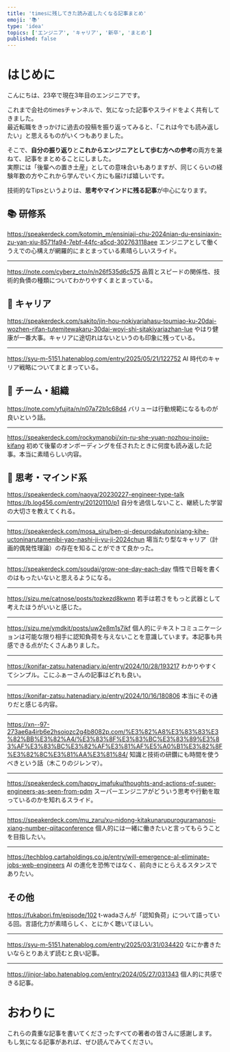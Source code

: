 ```yaml
---
title: 'timesに残してきた読み返したくなる記事まとめ'
emoji: '📚'
type: 'idea'
topics: ['エンジニア', 'キャリア', '新卒', 'まとめ']
published: false
---
```


# はじめに

こんにちは、23卒で現在3年目のエンジニアです。

これまで会社のtimesチャンネルで、気になった記事やスライドをよく共有してきました。  
最近転職をきっかけに過去の投稿を振り返ってみると、「これは今でも読み返したい」と思えるものがいくつもありました。

そこで、**自分の振り返り**と**これからエンジニアとして歩む方への参考**の両方を兼ねて、記事をまとめることにしました。  
実際には「後輩への置き土産」としての意味合いもありますが、同じくらいの経験年数の方やこれから学んでいく方にも届けば嬉しいです。

技術的なTipsというよりは、**思考やマインドに残る記事**が中心になります。

## 📚 研修系

https://speakerdeck.com/kotomin_m/ensiniaji-chu-2024nian-du-ensiniaxin-zu-yan-xiu-8571fa94-7ebf-44fc-a5cd-302763118aee
エンジニアとして働くうえでの心構えが網羅的にまとまっている素晴らしいスライド。

---

https://note.com/cyberz_cto/n/n26f535d6c575
品質とスピードの関係性、技術的負債の種類についてわかりやすくまとまっている。

## 💼 キャリア

https://speakerdeck.com/sakito/jin-hou-nokiyariahasu-toumiao-ku-20dai-wozhen-rifan-tutemitewakaru-30dai-woyi-shi-sitakiyariazhan-lue
やはり健康が一番大事。キャリアに途切れはないというのも印象に残っている。

---

https://syu-m-5151.hatenablog.com/entry/2025/05/21/122752
AI 時代のキャリア戦略についてまとまっている。

## 🤝 チーム・組織

https://note.com/yfujita/n/n07a72b1c68d4
バリューは行動規範になるものが良いという話。

---

https://speakerdeck.com/rockymanobi/xin-ru-she-yuan-nozhou-inojie-kifang
初めて後輩のオンボーディングを任されたときに何度も読み返した記事。本当に素晴らしい内容。

## 🌱 思考・マインド系

https://speakerdeck.com/naoya/20230227-engineer-type-talk
https://b.log456.com/entry/20120110/p1
自分を過信しないこと、継続した学習の大切さを教えてくれる。

---

https://speakerdeck.com/mosa_siru/ben-qi-depurodakutonixiang-kihe-uctoninarutamenibi-yao-nashi-ji-yu-ji-2024chun
場当たり型なキャリア（計画的偶発性理論）の存在を知ることができて良かった。

---

https://speakerdeck.com/soudai/grow-one-day-each-day
惰性で日報を書くのはもったいないと思えるようになる。

---

https://sizu.me/catnose/posts/tozkezd8kwnn
若手は若さをもっと武器として考えたほうがいいと感じた。

---

https://sizu.me/ymdkit/posts/uw2e8m1s7ikf
個人的にテキストコミュニケーションは可能な限り相手に認知負荷を与えないことを意識しています。本記事も共感できる点がたくさんありました。

---

https://konifar-zatsu.hatenadiary.jp/entry/2024/10/28/193217
わかりやすくてシンプル。こにふぁーさんの記事はどれも良い。

---

https://konifar-zatsu.hatenadiary.jp/entry/2024/10/16/180806
本当にその通りだと感じる内容。

---

https://xn--97-273ae6a4irb6e2hsoiozc2g4b8082p.com/%E3%82%A8%E3%83%83%E3%82%BB%E3%82%A4/%E3%83%8F%E3%83%BC%E3%83%89%E3%83%AF%E3%83%BC%E3%82%AF%E3%81%AF%E5%A0%B1%E3%82%8F%E3%82%8C%E3%81%AA%E3%81%84/
知識と技術の研鑽にも時間を使うべきという話（木こりのジレンマ）。

---

https://speakerdeck.com/happy_imafuku/thoughts-and-actions-of-super-engineers-as-seen-from-pdm
スーパーエンジニアがどういう思考や行動を取っているのかを知れるスライド。

---

https://speakerdeck.com/mu_zaru/xu-nidong-kitakunarupuroguramanosi-xiang-number-qiitaconference
個人的には一緒に働きたいと言ってもらうことを目指したい。

---

https://techblog.cartaholdings.co.jp/entry/will-emergence-aI-eliminate-jobs-web-engineers
AI の進化を恐怖ではなく、前向きにとらえるスタンスでありたい。

## その他

https://fukabori.fm/episode/102
t-wadaさんが「認知負荷」について語っている回。言語化力が素晴らしく、とにかく聴いてほしい。

---

https://syu-m-5151.hatenablog.com/entry/2025/03/31/034420
なにか書きたいならとりあえず読むと良い記事。

---

https://jinjor-labo.hatenablog.com/entry/2024/05/27/031343
個人的に共感できる記事。

# おわりに

これらの貴重な記事を書いてくださったすべての著者の皆さんに感謝します。
もし気になる記事があれば、ぜひ読んでみてください。

